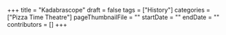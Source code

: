 +++
title = "Kadabrascope"
draft = false
tags = ["History"]
categories = ["Pizza Time Theatre"]
pageThumbnailFile = ""
startDate = ""
endDate = ""
contributors = []
+++
